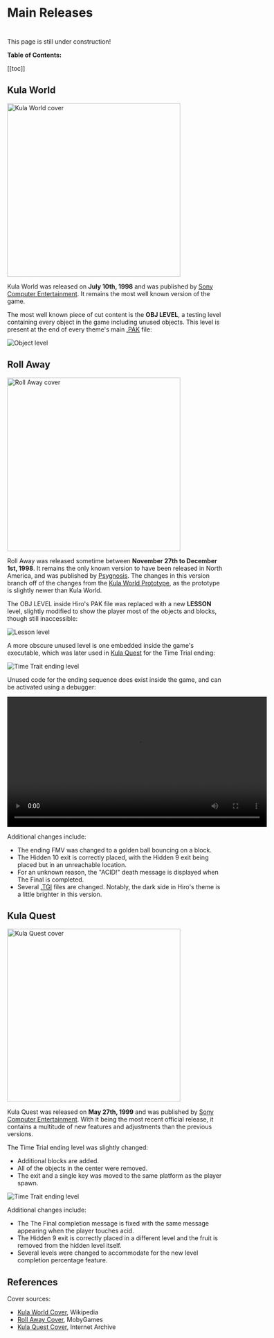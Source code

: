 # Main Releases

<div class="warning custom-block" style="padding-top: 8px">

This page is still under construction!

</div>

**Table of Contents:**

[[toc]]

## Kula World <Badge type="tip" text="SCES-01000" />

<img src="/images/cover-sces01000.png" alt="Kula World cover" width="400px" />

Kula World was released on **July 10th, 1998** and was published by [Sony Computer Entertainment](https://en.wikipedia.org/wiki/Sony_Interactive_Entertainment).
It remains the most well known version of the game.

The most well known piece of cut content is the **OBJ LEVEL**, a testing level containing every object in the game including unused objects.
This level is present at the end of every theme's main [.PAK](/formats/pak) file:

![Object level](/images/obj-level.png)

## Roll Away <Badge type="tip" text="SLUS-00724" />

<img src="/images/cover-slus00724.jpg" alt="Roll Away cover" width="400px" />

Roll Away was released sometime between **November 27th to December 1st, 1998**.
It remains the only known version to have been released in North America, and was published by [Psygnosis](https://en.wikipedia.org/wiki/Psygnosis).
The changes in this version branch off of the changes from the [Kula World Prototype](/content/releases#kula-world-prototype-europe), as the prototype is slightly newer than Kula World.

The OBJ LEVEL inside Hiro's PAK file was replaced with a new **LESSON** level, slightly modified to show the player most of the objects and blocks, though still inaccessible:

![Lesson level](/images/lesson-level.png)

A more obscure unused level is one embedded inside the game's executable, which was later used in [Kula Quest](#kula-quest) for the Time Trial ending:

![Time Trait ending level](/images/trial-ending-level-1.png)

Unused code for the ending sequence does exist inside the game, and can be activated using a debugger:

<video width="600" controls>
	<source src="/videos/trial-ending-footage.mp4" type="video/mp4" />
	Your browser does not support the video tag.
</video>

Additional changes include:

- The ending FMV was changed to a golden ball bouncing on a block.
- The Hidden 10 exit is correctly placed, with the Hidden 9 exit being placed but in an unreachable location.
- For an unknown reason, the "ACID!" death message is displayed when The Final is completed.
- Several [.TGI](/formats/tgi) files are changed.
  Notably, the dark side in Hiro's theme is a little brighter in this version.

## Kula Quest <Badge type="tip" text="SCPS-10064" />

<img src="/images/cover-scps10064.jpg" alt="Kula Quest cover" width="400px" />

Kula Quest was released on **May 27th, 1999** and was published by [Sony Computer Entertainment](https://en.wikipedia.org/wiki/Sony_Interactive_Entertainment).
With it being the most recent official release, it contains a multitude of new features and adjustments than the previous versions.

The Time Trial ending level was slightly changed:

- Additional blocks are added.
- All of the objects in the center were removed.
- The exit and a single key was moved to the same platform as the player spawn.

![Time Trait ending level](/images/trial-ending-level-2.png)

Additional changes include:

- The The Final completion message is fixed with the same message appearing when the player touches acid.
- The Hidden 9 exit is correctly placed in a different level and the fruit is removed from the hidden level itself.
- Several levels were changed to accommodate for the new level completion percentage feature.

## References

Cover sources:

- [Kula World Cover](https://en.wikipedia.org/wiki/Kula_World#/media/File:Kula_World_Coverart.png), Wikipedia
- [Roll Away Cover](https://www.mobygames.com/game/9070/roll-away/cover/group-26080/cover-67016/), MobyGames
- [Kula Quest Cover](https://archive.org/details/kulaquestjapan), Internet Archive
